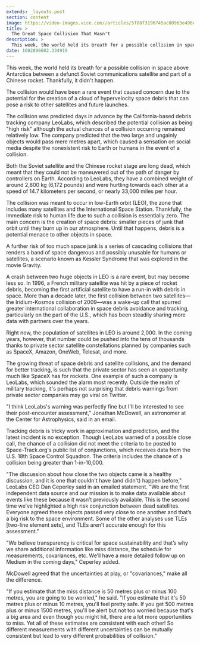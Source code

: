 ```yaml
--- 
extends: _layouts.post 
section: content 
image: https://video-images.vice.com//articles/5f88f3196745ac00963e496e/lede/1602812988828-gettyimages-1189556235.jpeg?image-resize-opts=Y3JvcD0xeHc6MC45OTk4NTU2NTgxOTg2MTQzeGg7Y2VudGVyLGNlbnRlciZyZXNpemU9MTIwMDoqJnJlc2l6ZT0xMjAwOio 
title: > 
  The Great Space Collision That Wasn't 
description: > 
  This week, the world held its breath for a possible collision in space above Antarctica between a defunct Soviet communications satellite and part of a Chinese rocket.The collision was predicted days in advance by the California-based debris tracking company LeoLabs, which described the potential collision as being "high risk" although the actual chances of a collision occurring remained relatively low.The collision was meant to occur in low-Earth orbit (LEO), the zone that includes many satellites and the International Space Station.The main concern is the creation of space debris: smaller pieces of junk that orbit until they burn up in our atmosphere.Tracking debris is tricky work in approximation and prediction, and the latest incident is no exception. 
date: 1602896602.334919 
--- 
```

This week, the world held its breath for a possible collision in space above Antarctica between a defunct Soviet communications satellite and part of a Chinese rocket. Thankfully, it didn't happen.

The collision would have been a rare event that caused concern due to the potential for the creation of a cloud of hypervelocity space debris that can pose a risk to other satellites and future launches.

The collision was predicted days in advance by the California-based debris tracking company LeoLabs, which described the potential collision as being "high risk" although the actual chances of a collision occurring remained relatively low. The company predicted that the two large and ungainly objects would pass mere metres apart, which caused a sensation on social media despite the nonexistent risk to Earth or humans in the event of a collision.

Both the Soviet satellite and the Chinese rocket stage are long dead, which meant that they could not be maneuvered out of the path of danger by controllers on Earth. According to LeoLabs, they have a combined weight of around 2,800 kg (6,172 pounds) and were hurtling towards each other at a speed of 14.7 kilometers per second, or nearly 33,000 miles per hour.

The collision was meant to occur in low-Earth orbit (LEO), the zone that includes many satellites and the International Space Station. Thankfully, the immediate risk to human life due to such a collision is essentially zero. The main concern is the creation of space debris: smaller pieces of junk that orbit until they burn up in our atmosphere. Until that happens, debris is a potential menace to other objects in space.

A further risk of too much space junk is a series of cascading collisions that renders a band of space dangerous and possibly unusable for humans or satellites, a scenario known as Kessler Syndrome that was explored in the movie Gravity.

A crash between two huge objects in LEO is a rare event, but may become less so. In 1996, a French military satellite was hit by a piece of rocket debris, becoming the first artificial satellite to have a run-in with debris in space. More than a decade later, the first collision between two satellites—the Iridium-Kosmos collision of 2009—was a wake-up call that spurred greater international collaboration in space debris avoidance and tracking, particularly on the part of the U.S., which has been steadily sharing more data with partners over the years.

Right now, the population of satellites in LEO is around 2,000. In the coming years, however, that number could be pushed into the tens of thousands thanks to private sector satellite constellations planned by companies such as SpaceX, Amazon, OneWeb, Telesat, and more.

The growing threat of space debris and satellite collisions, and the demand for better tracking, is such that the private sector has seen an opportunity much like SpaceX has for rockets. One example of such a company is LeoLabs, which sounded the alarm most recently. Outside the realm of military tracking, it's perhaps not surprising that debris warnings from private sector companies may go viral on Twitter.

"I think LeoLabs's warning was perfectly fine but I'll be interested to see their post-encounter assessment," Jonathan McDowell, an astronomer at the Center for Astrophysics, said in an email.

Tracking debris is tricky work in approximation and prediction, and the latest incident is no exception. Though LeoLabs warned of a possible close call, the chance of a collision did not meet the criteria to be posted to Space-Track.org's public list of conjunctions, which receives data from the U.S. 18th Space Control Squadron. The criteria includes the chance of a collision being greater than 1-in-10,000.

"The discussion about how close the two objects came is a healthy discussion, and it is one that couldn't have (and didn't) happen before," LeoLabs CEO Dan Ceperley said in an emailed statement. "We are the first independent data source and our mission is to make data available about events like these because it wasn’t previously available. This is the second time we’ve highlighted a high risk conjunction between dead satellites. Everyone agreed these objects passed very close to one another and that’s a big risk to the space environment. Some of the other analyses use TLEs [two-line element sets], and TLEs aren’t accurate enough for this assessment."

"We believe transparency is critical for space sustainability and that’s why we share additional information like miss distance, the schedule for measurements, covariances, etc. We’ll have a more detailed follow up on Medium in the coming days," Ceperley added.

McDowell agreed that the uncertainties at play, or "covariances," make all the difference.

"If you estimate that the miss distance is 50 metres plus or minus 100 metres, you are going to be worried," he said. "If you estimate that it's 50 metres plus or minus 10 metres, you'll feel pretty safe. If you get 500 metres plus or minus 1500 metres, you'll be alert but not too worried because that's a big area and even though you might hit, there are a lot more opportunities to miss. Yet all of these estimates are consistent with each other! So different measurements with different uncertainties can be mutually consistent but lead to very different probabilities of collision."